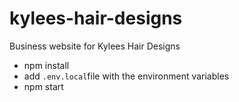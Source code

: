 # kylees-hair-designs
Business website for Kylees Hair Designs 

- npm install
- add `.env.local`file with the environment variables
- npm start
